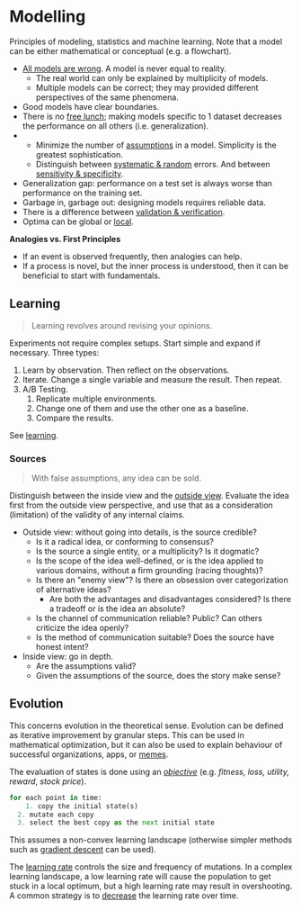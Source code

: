 

# Modelling

Principles of modeling, statistics and machine learning. Note that a model can be either mathematical or conceptual (e.g. a flowchart).

- [All models are wrong](https://en.wikipedia.org/wiki/All_models_are_wrong). A model is never equal to reality.
    - The real world can only be explained by multiplicity of models.
    - Multiple models can be correct; they may provided different perspectives of the same phenomena.
- Good models have clear boundaries.
- There is no [free lunch](https://en.wikipedia.org/wiki/Bias%E2%80%93variance_tradeoff); making models specific to 1 dataset decreases the performance on all others (i.e. generalization).
- 
    - Minimize the number of [assumptions](https://en.wikipedia.org/wiki/Occam%27s_razor) in a model. Simplicity is the greatest sophistication.
    - Distinguish between [systematic & random](https://en.wikipedia.org/wiki/Observational_error#Random_errors_versus_systematic_errors) errors. And between [sensitivity & specificity](https://en.wikipedia.org/wiki/Sensitivity_and_specificity).
- Generalization gap: performance on a test set is always worse than performance on the training set.
- Garbage in, garbage out: designing models requires reliable data.
- There is a difference between [validation & verification](https://en.wikipedia.org/wiki/Verification_and_validation).
- Optima can be global or [local](https://en.wikipedia.org/wiki/Saddle_point).



**Analogies vs. First Principles**

- If an event is observed frequently, then analogies can help.
- If a process is novel, but the inner process is understood, then it can be beneficial to start with fundamentals.



## Learning

> Learning revolves around revising your opinions.

Experiments not require complex setups. Start simple and expand if necessary. Three types:

1. Learn by observation. Then reflect on the observations.
2. Iterate. Change a single  variable and measure the result. Then repeat.
3. A/B Testing. 
    1. Replicate multiple environments. 
    2. Change one of them and use the other one as a baseline.
    3. Compare the results.



See [learning](learning.md).



### Sources

> With false assumptions, any idea can be sold.

Distinguish between the inside view and the [outside view](https://buttondown.email/hillelwayne/archive/the-outside-view/). Evaluate the idea first from the outside view perspective, and use that as a consideration (limitation) of the validity of any internal claims.

- Outside view: without going into details, is the source credible?
    - Is it a radical idea, or conforming to consensus?
    - Is the source a single entity, or a multiplicity? Is it dogmatic?
    - Is the scope of the idea well-defined, or is the idea applied to various domains, without a firm grounding (racing thoughts)?
    - Is there an "enemy view"? Is there an obsession over categorization of alternative ideas?
        - Are both the advantages and disadvantages considered? Is there a tradeoff or is the idea an absolute?
    - Is the channel of communication reliable? Public? Can others criticize the idea openly?
    - Is the method of communication suitable? Does the source have honest intent?
- Inside view: go in depth.
    - Are the assumptions valid?
    - Given the assumptions of the source, does the story make sense?



## Evolution

This concerns evolution in the theoretical sense. Evolution can be defined as iterative improvement by granular steps. This can be used in mathematical optimization, but it can also be used to explain behaviour of successful organizations, apps, or [memes](https://en.wikipedia.org/wiki/Memetics).

The evaluation of states is done using an [*objective*](https://en.wikipedia.org/wiki/Loss_function) (e.g. *fitness, loss, utility, reward*, *stock price*).

```python
for each point in time:
	1. copy the initial state(s)
  2. mutate each copy
  3. select the best copy as the next initial state
```

This assumes a non-convex learning landscape (otherwise simpler methods such as [gradient descent](https://en.wikipedia.org/wiki/Gradient_descent) can be used).

The  [learning rate](https://en.wikipedia.org/wiki/Learning_rate) controls the size and frequency of mutations. In a complex learning landscape, a low learning rate will cause the population to get stuck in a local optimum, but a high learning rate may result in overshooting. A common strategy is to [decrease](https://en.wikipedia.org/wiki/Simulated_annealing) the learning rate over time.



